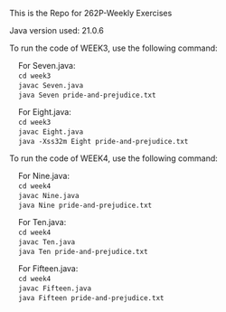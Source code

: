This is the Repo for 262P-Weekly Exercises

Java version used: 21.0.6

To run the code of WEEK3, use the following command:

&nbsp;&nbsp;&nbsp;&nbsp;For Seven.java:  
    &nbsp;&nbsp;&nbsp;&nbsp;`cd week3`<br> 
    &nbsp;&nbsp;&nbsp;&nbsp;`javac Seven.java`<br>
    &nbsp;&nbsp;&nbsp;&nbsp;`java Seven pride-and-prejudice.txt`<br>

&nbsp;&nbsp;&nbsp;&nbsp;For Eight.java:  
    &nbsp;&nbsp;&nbsp;&nbsp;`cd week3`<br>
    &nbsp;&nbsp;&nbsp;&nbsp;`javac Eight.java`<br>
    &nbsp;&nbsp;&nbsp;&nbsp;`java -Xss32m Eight pride-and-prejudice.txt`<br>

To run the code of WEEK4, use the following command:

&nbsp;&nbsp;&nbsp;&nbsp;For Nine.java:  
    &nbsp;&nbsp;&nbsp;&nbsp;`cd week4`<br> 
    &nbsp;&nbsp;&nbsp;&nbsp;`javac Nine.java`<br>
    &nbsp;&nbsp;&nbsp;&nbsp;`java Nine pride-and-prejudice.txt`<br>

&nbsp;&nbsp;&nbsp;&nbsp;For Ten.java:  
    &nbsp;&nbsp;&nbsp;&nbsp;`cd week4`<br>
    &nbsp;&nbsp;&nbsp;&nbsp;`javac Ten.java`<br>
    &nbsp;&nbsp;&nbsp;&nbsp;`java Ten pride-and-prejudice.txt`<br>

&nbsp;&nbsp;&nbsp;&nbsp;For Fifteen.java:  
    &nbsp;&nbsp;&nbsp;&nbsp;`cd week4`<br>
    &nbsp;&nbsp;&nbsp;&nbsp;`javac Fifteen.java`<br>
    &nbsp;&nbsp;&nbsp;&nbsp;`java Fifteen pride-and-prejudice.txt`<br>
